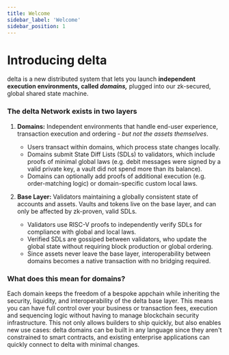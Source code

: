 ```yaml
---
title: Welcome
sidebar_label: 'Welcome'
sidebar_position: 1
---
```


# Introducing delta

delta is a new distributed system that lets you launch **independent execution environments, called *domains,*** plugged into our zk-secured, global shared state machine. 

### The delta Network exists in two layers
1. **Domains:** Independent environments that handle end-user experience, transaction execution and ordering - *but not the assets themselves*.
    - Users transact within domains, which process state changes locally.
    - Domains submit State Diff Lists (SDLs) to validators, which include proofs of minimal global laws (e.g. debit messages were signed by a valid private key, a vault did not spend more than its balance).
    - Domains can optionally add proofs of additional execution (e.g. order-matching logic) or domain-specific custom local laws.

2. **Base Layer:** Validators maintaining a globally consistent state of accounts and assets. Vaults and tokens live on the base layer, and can only be affected by zk-proven, valid SDLs.
    - Validators use RISC-V proofs to independently verify SDLs for compliance with global and local laws.
    - Verified SDLs are gossiped between validators, who update the global state without requiring block production or global ordering.
    - Since assets never leave the base layer, interoperability between domains becomes a native transaction with no bridging required.
    
### What does this mean for domains?
Each domain keeps the freedom of a bespoke appchain while inheriting the security, liquidity, and interoperability of the delta base layer. This means you can have full control over your business or transaction fees, execution and sequencing logic without having to manage blockchain security infrastructure. This not only allows builders to ship quickly, but also enables new use cases: delta domains can be built in any language since they aren't constrained to smart contracts, and existing enterprise applications can quickly connect to delta with minimal changes.